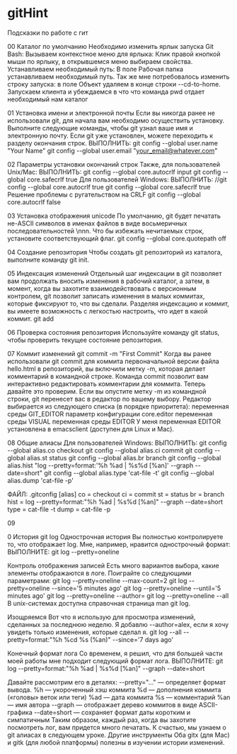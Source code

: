 # gitHint
Подсказки по работе с гит


00 Каталог по умолчанию
Необходимо изменить ярлык запуска Git Bash:
Вызываем контекстное меню для ярлыка: Клик правой кнопкой мыши по ярлыку, в открывшемся меню выбираем свойства.
Устанавливаем необходимый путь: В поле Рабочая папка устанавливаем необходимый путь.
Так же мне потребовалось изменить строку запуска: в поле Объект удаляем в конце строки --cd-to-home.
Запускаем клиента и убеждаемся в что что команда pwd отдает необходимый нам каталог


01 Установка имени и электронной почты
Если вы никогда ранее не использовали git, для начала вам необходимо осуществить установку. Выполните следующие команды, чтобы git узнал ваше имя и электронную почту. Если git уже установлен, можете переходить к разделу окончания строк.
ВЫПОЛНИТЬ:
git config --global user.name "Your Name"
git config --global user.email "your_email@whatever.com"


02 Параметры установки окончаний строк
Также, для пользователей Unix/Mac:
ВЫПОЛНИТЬ:
git config --global core.autocrlf input
git config --global core.safecrlf true
Для пользователей Windows:
ВЫПОЛНИТЬ:
//git config --global core.autocrlf true
git config --global core.safecrlf true
Решение проблемы с ругательством на CRLF
git config --global core.autocrlf false 



03 Установка отображения unicode
По умолчанию, git будет печатать не-ASCII символов в именах файлов в виде восьмеричных последовательностей \nnn. Что бы избежать нечитаемых строк, установите соответствующий флаг.
git config --global core.quotepath off


04 Создание репозитория
Чтобы создать git репозиторий из каталога, выполните команду git init.


05 Индексация изменений
Отдельный шаг индексации в git позволяет вам продолжать вносить изменения в рабочий каталог, а затем, в момент, когда вы захотите взаимодействовать с версионным контролем, git позволит записать изменения в малых коммитах, которые фиксируют то, что вы сделали.
Разделяя индексацию и коммит, вы имеете возможность с легкостью настроить, что идет в какой коммит.
git add 


06 Проверка состояния репозитория
Используйте команду git status, чтобы проверить текущее состояние репозитория.


07 Коммит изменений
git commit -m "First Commit"
Когда вы ранее использовали git commit для коммита первоначальной версии файла hello.html в репозиторий, вы включили метку -m, которая делает комментарий в командной строке. Команда commit позволит вам интерактивно редактировать комментарии для коммита. Теперь давайте это проверим.
Если вы опустите метку -m из командной строки, git перенесет вас в редактор по вашему выбору. Редактор выбирается из следующего списка (в порядке приоритета):
переменная среды GIT_EDITOR
параметр конфигурации core.editor
переменная среды VISUAL
переменная среды EDITOR
У меня переменная EDITOR установлена в emacsclient (доступен для Linux и Mac).


08 Общие алиасы
Для пользователей Windows:
ВЫПОЛНИТЬ:
git config --global alias.co checkout
git config --global alias.ci commit
git config --global alias.st status
git config --global alias.br branch
git config --global alias.hist "log --pretty=format:'%h %ad | %s%d [%an]' --graph --date=short"
git config --global alias.type 'cat-file -t'
git config --global alias.dump 'cat-file -p'

ФАЙЛ: .gitconfig
[alias]
  co = checkout
  ci = commit
  st = status
  br = branch
  hist = log --pretty=format:\"%h %ad | %s%d [%an]\" --graph --date=short
  type = cat-file -t
  dump = cat-file -p


09 










0 История
git log
Однострочная история
Вы полностью контролируете то, что отображает log. Мне, например, нравится однострочный формат:
ВЫПОЛНИТЕ:
git log --pretty=oneline

Контроль отображения записей
Есть много вариантов выбора, какие элементы отображаются в логе. Поиграйте со следующими параметрами:
git log --pretty=oneline --max-count=2
git log --pretty=oneline --since='5 minutes ago'
git log --pretty=oneline --until='5 minutes ago'
git log --pretty=oneline --author=<your name>
git log --pretty=oneline --all
В unix-системах доступна справочная страница man git log.
  
Изощряемся
Вот что я использую для просмотра изменений, сделанных за последнюю неделю. Я добавлю --author=alex, если я хочу увидеть только изменения, которые сделал я.
git log --all --pretty=format:"%h %cd %s (%an)" --since='7 days ago'

Конечный формат лога
Со временем, я решил, что для большей части моей работы мне подходит следующий формат лога.
ВЫПОЛНИТЕ:
git log --pretty=format:"%h %ad | %s%d [%an]" --graph --date=short

Давайте рассмотрим его в деталях:
--pretty="..." — определяет формат вывода.
%h — укороченный хэш коммита
%d — дополнения коммита («головы» веток или теги)
%ad — дата коммита
%s — комментарий
%an — имя автора
--graph — отображает дерево коммитов в виде ASCII-графика
--date=short — сохраняет формат даты коротким и симпатичным
Таким образом, каждый раз, когда вы захотите посмотреть лог, вам придется много печатать. К счастью, мы узнаем о git алиасах в следующем уроке.
Другие инструменты
Оба gitx (для Mac) и gitk (для любой платформы) полезны в изучении истории изменений.
